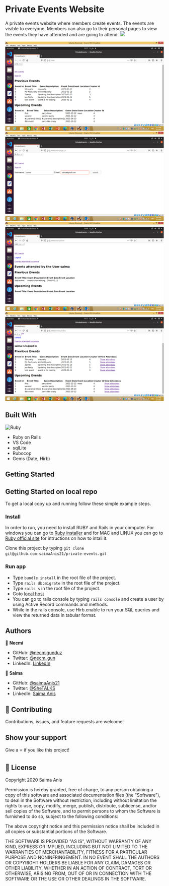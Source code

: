 # Private Events Website
A private events website where members create events. The events are visible to everyone. Members can also go to their personal pages to view the events they have attended and are going to attend.
![](https://img.shields.io/badge/Microverse-blueviolet)

![](app/assets/images/pic1.png)
![](app/assets/images/pic2.png)
![](app/assets/images/pic3.png)
![](app/assets/images/pic4.png)


## Built With

![Ruby](https://www.vectorlogo.zone/logos/ruby-lang/ruby-lang-horizontal.svg)
- Ruby on Rails
- VS Code
- sqlLite
- Rubocop
- Gems (Date, Hirb)

## Getting Started
## Getting Started on local repo

To get a local copy up and running follow these simple example steps.

### Install
In order to run, you need to install RUBY and Rails in your computer. For windows you can go to [Ruby installer](https://rubyinstaller.org/) and for MAC and LINUX you can go to [Ruby official site](https://www.ruby-lang.org/en/downloads/) for intructions on how to intall it.

Clone this project by typing ```git clone git@github.com:saimaAnis21/private-events.git```

### Run app
- Type ```bundle install``` in the root file of the project.
- Type  ```rails db:migrate``` in the root file of the project. 
- Type ```rails s``` in the root file of the project.
- Goto [local host](http://localhost:3000/)
- You can go to rails console by typing ```rails console``` and create a user by using Active Record commands and methods.
- While in the rails console, use Hirb.enable to run your SQL queries and view the returned data in tabular format.

## Authors

👤 **Necmi**

- GitHub: [@necmigunduz](https://github.com/necmigunduz)
- Twitter: [@necm_gun](https://twitter.com/necm_gun)
- LinkedIn: [LinkedIn](https://www.linkedin.com/in/necmigunduz/)


👤 **Saima**

- GitHub: [@saimaAnis21](https://github.com/saimaAnis21)
- Twitter: [@SheTALKS](https://twitter.com/SheTALKS6)
- LinkedIn: [Saima Anis](https://www.linkedin.com/in/saima-anis-3a07921b2/)


## 🤝 Contributing

Contributions, issues, and feature requests are welcome!


## Show your support

Give a ⭐️ if you like this project!

## 📝 License

Copyright 2020 Saima Anis

Permission is hereby granted, free of charge, to any person obtaining a copy of this software and associated documentation files (the "Software"), to deal in the Software without restriction, including without limitation the rights to use, copy, modify, merge, publish, distribute, sublicense, and/or sell copies of the Software, and to permit persons to whom the Software is furnished to do so, subject to the following conditions:

The above copyright notice and this permission notice shall be included in all copies or substantial portions of the Software.

THE SOFTWARE IS PROVIDED "AS IS", WITHOUT WARRANTY OF ANY KIND, EXPRESS OR IMPLIED, INCLUDING BUT NOT LIMITED TO THE WARRANTIES OF MERCHANTABILITY, FITNESS FOR A PARTICULAR PURPOSE AND NONINFRINGEMENT. IN NO EVENT SHALL THE AUTHORS OR COPYRIGHT HOLDERS BE LIABLE FOR ANY CLAIM, DAMAGES OR OTHER LIABILITY, WHETHER IN AN ACTION OF CONTRACT, TORT OR OTHERWISE, ARISING FROM, OUT OF OR IN CONNECTION WITH THE SOFTWARE OR THE USE OR OTHER DEALINGS IN THE SOFTWARE.
